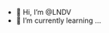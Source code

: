 - 👋 Hi, I’m @LNDV
- 🌱 I’m currently learning ...

<!---
LNDV/LNDV is a ✨ special ✨ repository because its `README.md` (this file) appears on your GitHub profile.
You can click the Preview link to take a look at your changes.
--->
